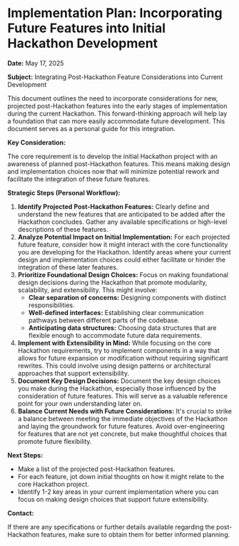 # Implementation Plan: Incorporating Future Features into Initial Hackathon Development

**Date:** May 17, 2025

**Subject:** Integrating Post-Hackathon Feature Considerations into Current Development

This document outlines the need to incorporate considerations for new, projected post-Hackathon features into the early stages of implementation during the current Hackathon. This forward-thinking approach will help lay a foundation that can more easily accommodate future development. This document serves as a personal guide for this integration.

**Key Consideration:**

The core requirement is to develop the initial Hackathon project with an awareness of planned post-Hackathon features. This means making design and implementation choices now that will minimize potential rework and facilitate the integration of these future features.

**Strategic Steps (Personal Workflow):**

1.  **Identify Projected Post-Hackathon Features:** Clearly define and understand the new features that are anticipated to be added after the Hackathon concludes. Gather any available specifications or high-level descriptions of these features.
2.  **Analyze Potential Impact on Initial Implementation:** For each projected future feature, consider how it might interact with the core functionality you are developing for the Hackathon. Identify areas where your current design and implementation choices could either facilitate or hinder the integration of these later features.
3.  **Prioritize Foundational Design Choices:** Focus on making foundational design decisions during the Hackathon that promote modularity, scalability, and extensibility. This might involve:
    * **Clear separation of concerns:** Designing components with distinct responsibilities.
    * **Well-defined interfaces:** Establishing clear communication pathways between different parts of the codebase.
    * **Anticipating data structures:** Choosing data structures that are flexible enough to accommodate future data requirements.
4.  **Implement with Extensibility in Mind:** While focusing on the core Hackathon requirements, try to implement components in a way that allows for future expansion or modification without requiring significant rewrites. This could involve using design patterns or architectural approaches that support extensibility.
5.  **Document Key Design Decisions:** Document the key design choices you make during the Hackathon, especially those influenced by the consideration of future features. This will serve as a valuable reference point for your own understanding later on.
6.  **Balance Current Needs with Future Considerations:** It's crucial to strike a balance between meeting the immediate objectives of the Hackathon and laying the groundwork for future features. Avoid over-engineering for features that are not yet concrete, but make thoughtful choices that promote future flexibility.

**Next Steps:**

* Make a list of the projected post-Hackathon features.
* For each feature, jot down initial thoughts on how it might relate to the core Hackathon project.
* Identify 1-2 key areas in your current implementation where you can focus on making design choices that support future extensibility.

**Contact:**

If there are any specifications or further details available regarding the post-Hackathon features, make sure to obtain them for better informed planning.
